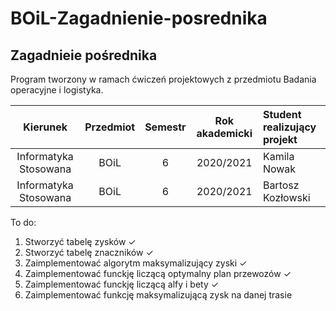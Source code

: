 # BOiL-Zagadnienie-posrednika

## Zagadnieie pośrednika
Program tworzony w ramach ćwiczeń projektowych z przedmiotu Badania operacyjne i logistyka.

| Kierunek              | Przedmiot            | Semestr | Rok akademicki |Student realizujący projekt|
| :-------------------: | :-------------------:| :-----: | :------------: |:--------------------------|
| Informatyka Stosowana | BOiL                 | 6       | 2020/2021      |Kamila Nowak               |
| Informatyka Stosowana | BOiL                 | 6       | 2020/2021      |Bartosz Kozłowski          |

To do: </br>
1. Stworzyć tabelę zysków ✓ </br> 
2. Stworzyć tabelę znaczników ✓ </br>
3. Zaimplementować algorytm maksymalizujący zyski ✓ 
4. Zaimplementować funckję liczącą optymalny plan przewozów  ✓ 
5. Zaimplementować funckję liczącą alfy i bety  ✓ 
6. Zaimplementować funkcję maksymalizującą zysk na danej trasie
